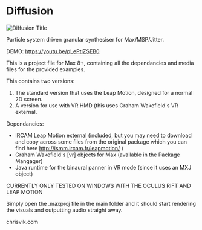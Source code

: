 # Diffusion
![Diffusion Title](https://i.ibb.co/d79P57T/67238968-10157067022085219-576764208922755072-o.jpg)

Particle system driven granular synthesiser for Max/MSP/Jitter.

DEMO: https://youtu.be/pLePtIZSEB0

This is a project file for Max 8+, containing all the dependancies and media files for the provided examples.

This contains two versions:
 1) The standard version that uses the Leap Motion, designed for a normal 2D screen.
 2) A version for use with VR HMD (this uses Graham Wakefield's VR external.
 

Dependancies:
 - IRCAM Leap Motion external (included, but you may need to download and copy across some files from the original package which you can find here http://ismm.ircam.fr/leapmotion/ )
 - Graham Wakefield's [vr] objects for Max (available in the Package Mangager)
 - Java runtime for the binaural panner in VR mode (since it uses an MXJ object)

CURRENTLY ONLY TESTED ON WINDOWS WITH THE OCULUS RIFT AND LEAP MOTION

Simply open the .maxproj file in the main folder and it should start rendering the visuals and outputting audio straight away.


chrisvik.com
